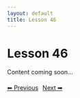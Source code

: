 ```yaml
---
layout: default
title: Lesson 46
---
```


# Lesson 46

Content coming soon...

<div style="margin-top: 20px;">
<a href="/docs/Advanced/Lessons/lesson_45.md" style="margin-right: 10px;">⬅ Previous</a><a href="/docs/Advanced/Lessons/lesson_47.md">Next ➡</a>
</div>
